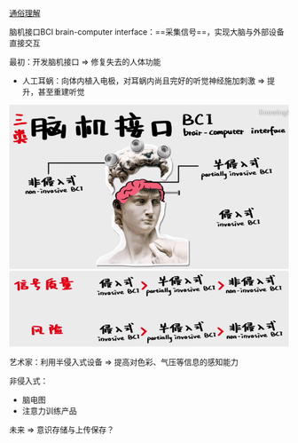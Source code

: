 [通俗理解](https://www.bilibili.com/video/BV1Zt411L72u)

脑机接口BCI brain-computer interface：==采集信号==，实现大脑与外部设备直接交互



最初：开发脑机接口 => 修复失去的人体功能

- 人工耳蜗：向体内植入电极，对耳蜗内尚且完好的听觉神经施加刺激 => 提升，甚至重建听觉

<img src="https://raw.githubusercontent.com/DaiDuncan/PicUploader/main/img3/20210616223633.png" alt="image-20210616223633251" style="zoom:67%;" />

<img src="https://raw.githubusercontent.com/DaiDuncan/PicUploader/main/img3/20210616223649.png" alt="image-20210616223649310" style="zoom:67%;" />



艺术家：利用半侵入式设备 => 提高对色彩、气压等信息的感知能力

非侵入式：

- 脑电图
- 注意力训练产品



未来 => 意识存储与上传保存？





